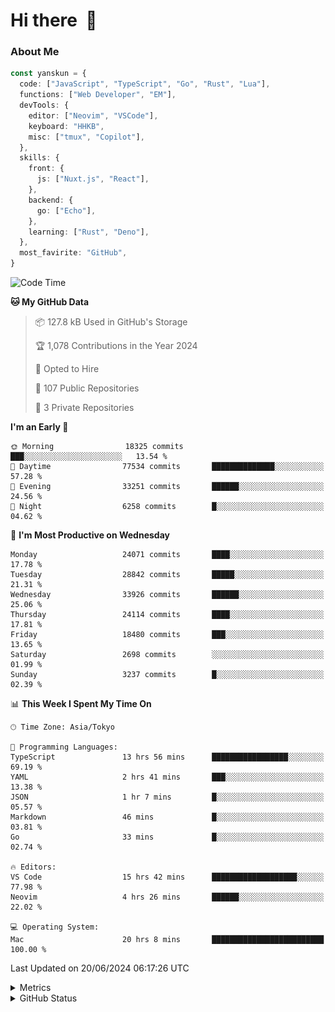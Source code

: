 # Hi there&nbsp; :wave:

### About Me

```ts
const yanskun = {
  code: ["JavaScript", "TypeScript", "Go", "Rust", "Lua"],
  functions: ["Web Developer", "EM"],
  devTools: {
    editor: ["Neovim", "VSCode"],
    keyboard: "HHKB",
    misc: ["tmux", "Copilot"],
  },
  skills: {
    front: {
      js: ["Nuxt.js", "React"],
    },
    backend: {
      go: ["Echo"],
    },
    learning: ["Rust", "Deno"],
  },
  most_favirite: "GitHub",
}
```

<!--START_SECTION:waka-->
![Code Time](http://img.shields.io/badge/Code%20Time-887%20hrs%2019%20mins-blue)

**🐱 My GitHub Data** 

> 📦 127.8 kB Used in GitHub's Storage 
 > 
> 🏆 1,078 Contributions in the Year 2024
 > 
> 💼 Opted to Hire
 > 
> 📜 107 Public Repositories 
 > 
> 🔑 3 Private Repositories 
 > 
**I'm an Early 🐤** 

```text
🌞 Morning                18325 commits       ███░░░░░░░░░░░░░░░░░░░░░░   13.54 % 
🌆 Daytime                77534 commits       ██████████████░░░░░░░░░░░   57.28 % 
🌃 Evening                33251 commits       ██████░░░░░░░░░░░░░░░░░░░   24.56 % 
🌙 Night                  6258 commits        █░░░░░░░░░░░░░░░░░░░░░░░░   04.62 % 
```
📅 **I'm Most Productive on Wednesday** 

```text
Monday                   24071 commits       ████░░░░░░░░░░░░░░░░░░░░░   17.78 % 
Tuesday                  28842 commits       █████░░░░░░░░░░░░░░░░░░░░   21.31 % 
Wednesday                33926 commits       ██████░░░░░░░░░░░░░░░░░░░   25.06 % 
Thursday                 24114 commits       ████░░░░░░░░░░░░░░░░░░░░░   17.81 % 
Friday                   18480 commits       ███░░░░░░░░░░░░░░░░░░░░░░   13.65 % 
Saturday                 2698 commits        ░░░░░░░░░░░░░░░░░░░░░░░░░   01.99 % 
Sunday                   3237 commits        █░░░░░░░░░░░░░░░░░░░░░░░░   02.39 % 
```


📊 **This Week I Spent My Time On** 

```text
🕑︎ Time Zone: Asia/Tokyo

💬 Programming Languages: 
TypeScript               13 hrs 56 mins      █████████████████░░░░░░░░   69.19 % 
YAML                     2 hrs 41 mins       ███░░░░░░░░░░░░░░░░░░░░░░   13.38 % 
JSON                     1 hr 7 mins         █░░░░░░░░░░░░░░░░░░░░░░░░   05.57 % 
Markdown                 46 mins             █░░░░░░░░░░░░░░░░░░░░░░░░   03.81 % 
Go                       33 mins             █░░░░░░░░░░░░░░░░░░░░░░░░   02.74 % 

🔥 Editors: 
VS Code                  15 hrs 42 mins      ███████████████████░░░░░░   77.98 % 
Neovim                   4 hrs 26 mins       ██████░░░░░░░░░░░░░░░░░░░   22.02 % 

💻 Operating System: 
Mac                      20 hrs 8 mins       █████████████████████████   100.00 % 
```


 Last Updated on 20/06/2024 06:17:26 UTC
<!--END_SECTION:waka-->

<details>
  <summary>Metrics</summary>
  <img src="https://github.com/yanskun/yanskun/blob/main/github-metrics.svg" alt="Metrics">
</details>

<details>
  <summary>GitHub Status</summary>
  <picture>
    <source media="(prefers-color-scheme: dark)" srcset="https://raw.githubusercontent.com/yanskun/yanskun/master/profile-summary-card-output/nord_dark/0-profile-details.svg">
   <img src="https://raw.githubusercontent.com/yanskun/yanskun/master/profile-summary-card-output/default/0-profile-details.svg">
  </picture>
  <br>
  <picture>
    <source media="(prefers-color-scheme: dark)" srcset="https://raw.githubusercontent.com/yanskun/yanskun/master/profile-summary-card-output/nord_dark/1-repos-per-language.svg">
   <img src="https://raw.githubusercontent.com/yanskun/yanskun/master/profile-summary-card-output/default/1-repos-per-language.svg">
  </picture>
  <picture>
    <source media="(prefers-color-scheme: dark)" srcset="https://raw.githubusercontent.com/yanskun/yanskun/master/profile-summary-card-output/nord_dark/2-most-commit-language.svg">
   <img src="https://raw.githubusercontent.com/yanskun/yanskun/master/profile-summary-card-output/default/2-most-commit-language.svg">
  </picture>
  <br>
  <picture>
    <source media="(prefers-color-scheme: dark)" srcset="https://raw.githubusercontent.com/yanskun/yanskun/master/profile-summary-card-output/nord_dark/3-stats.svg">
   <img src="https://raw.githubusercontent.com/yanskun/yanskun/master/profile-summary-card-output/default/3-stats.svg">
  </picture>
  <picture>
    <source media="(prefers-color-scheme: dark)" srcset="https://raw.githubusercontent.com/yanskun/yanskun/master/profile-summary-card-output/nord_dark/4-productive-time.svg">
   <img src="https://raw.githubusercontent.com/yanskun/yanskun/master/profile-summary-card-output/default/4-productive-time.svg">
  </picture>
</details>
